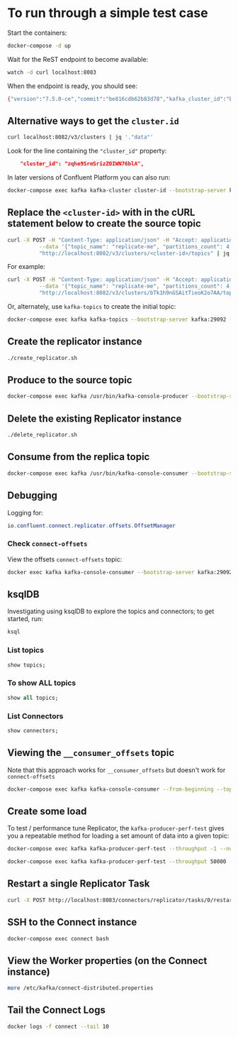 # To run through a simple test case

Start the containers:

```bash
docker-compose -d up
```

Wait for the ReST endpoint to become available:

```bash
watch -d curl localhost:8083
```

When the endpoint is ready, you should see:

```bash
{"version":"7.5.0-ce","commit":"be816cdb62b83d78","kafka_cluster_id":"bTk1h9nGSAitTieoK2o7AA"}
```

## Alternative ways to get the `cluster.id`

```bash
curl localhost:8082/v3/clusters | jq '."data"'
```

Look for the line containing the `"cluster_id"` property:

```json
    "cluster_id": "zqhe9SrmSrizZOIWN76blA",
```

In later versions of Confluent Platform you can also run:

```bash
docker-compose exec kafka kafka-cluster cluster-id --bootstrap-server kafka:29092
```

## Replace the `<cluster-id>` with in the cURL statement below to create the source topic

```bash
curl -X POST -H "Content-Type: application/json" -H "Accept: application/json" \
          --data '{"topic_name": "replicate-me", "partitions_count": 4, "replication_factor": 1}' \
          "http://localhost:8082/v3/clusters/<cluster-id>/topics" | jq
```

For example:

```bash
curl -X POST -H "Content-Type: application/json" -H "Accept: application/json" \
          --data '{"topic_name": "replicate-me", "partitions_count": 4, "replication_factor": 1}' \
          "http://localhost:8082/v3/clusters/bTk1h9nGSAitTieoK2o7AA/topics" | jq
```

Or, alternately, use `kafka-topics` to create the initial topic:

```bash
docker-compose exec kafka kafka-topics --bootstrap-server kafka:29092 --create --topic replicate-me --partitions 4 --replication-factor 1
```

## Create the replicator instance

```bash
./create_replicator.sh
```

## Produce to the source topic

```bash
docker-compose exec kafka /usr/bin/kafka-console-producer --bootstrap-server kafka:29092 --topic replicate-me
```

## Delete the existing Replicator instance

```bash
./delete_replicator.sh
```

## Consume from the replica topic

```bash
docker-compose exec kafka /usr/bin/kafka-console-consumer --bootstrap-server kafka:29092 --topic replicate-me.replica --from-beginning
```

## Debugging

Logging for:

```java
io.confluent.connect.replicator.offsets.OffsetManager
```

### Check `connect-offsets`

View the offsets `connect-offsets` topic:

```bash
docker exec kafka kafka-console-consumer --bootstrap-server kafka:29092 --topic connect-offsets --from-beginning --property print.key=true --property print.timestamp=true
```

## ksqlDB

Investigating using ksqlDB to explore the topics and connectors; to get started, run:

```bash
ksql
```

### List topics

```sql
show topics;
```

### To show ALL topics

```sql
show all topics;
```

### List Connectors

```sql
show connectors;
```

## Viewing the `__consumer_offsets` topic

Note that this approach works for `__consumer_offsets` but doesn't work for `connect-offsets`

```bash
docker-compose exec kafka kafka-console-consumer --from-beginning --topic __consumer_offsets --bootstrap-server kafka:29092 --formatter "kafka.coordinator.group.GroupMetadataManager\$OffsetsMessageFormatter"
```

## Create some load

To test / performance tune Replicator, the `kafka-producer-perf-test` gives you a repeatable method for loading a set amount of data into a given topic:

```bash
docker-compose exec kafka kafka-producer-perf-test --throughput -1 --num-records 1000000 --topic replicate-me --record-size 1000 --producer-props bootstrap.servers=kafka:29092 acks=all
```

```bash
docker-compose exec kafka kafka-producer-perf-test --throughput 50000 --num-records 10000000 --topic replicate-me --record-size 100 --producer-props bootstrap.servers=kafka:29092 acks=all compression.type=lz4 batch.size=800000
```

## Restart a single Replicator Task

```bash
curl -X POST http://localhost:8083/connectors/replicator/tasks/0/restart | jq
```

## SSH to the Connect instance

```bash
docker-compose exec connect bash
```

## View the Worker properties (on the Connect instance)

```bash
more /etc/kafka/connect-distributed.properties
```

## Tail the Connect Logs

```bash
docker logs -f connect --tail 10
```
